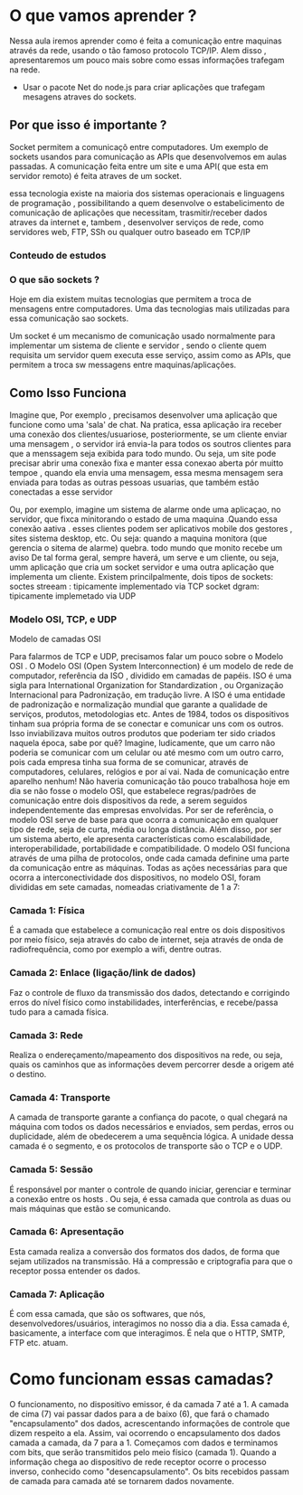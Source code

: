 # O  que vamos aprender ?
Nessa aula iremos aprender como é feita a comunicação entre maquinas através da rede, usando o tão famoso protocolo TCP/IP. Alem disso , apresentaremos um pouco mais sobre como essas informações trafegam na rede.
- Usar o pacote Net do node.js para criar aplicações que trafegam mesagens atraves do sockets.

## Por que isso é importante ?
Socket permitem a comunicaçõ entre computadores. Um exemplo de sockets usandos para comunicação as APIs que desenvolvemos em aulas passadas. A comunicação feita entre um site e uma API( que esta em servidor remoto) é feita atraves de um socket.

essa tecnologia existe na maioria dos sistemas operacionais e linguagens de programação , possibilitando a quem desenvolve o estabelicimento de comunicação de aplicações que necessitam, trasmitir/receber dados atraves da internet e, tambem , desenvolver serviços de rede, como servidores web, FTP, SSh ou qualquer outro baseado em TCP/IP

### Conteudo de estudos
### O que são sockets ?

Hoje em dia existem muitas tecnologias que permitem a troca de mensagens entre computadores. Uma das tecnologias mais utilizadas para essa comunicação sao sockets.

Um socket é um mecanismo de comunicação  usado normalmente para implementar um sistema de cliente e servidor , sendo o cliente quem requisita um servidor quem executa esse serviço, assim como as APIs, que permitem a troca sw messagens entre maquinas/aplicações.

## Como Isso Funciona
Imagine  que, Por exemplo , precisamos desenvolver uma aplicação que funcione como uma 'sala' de chat. Na pratica, essa aplicação ira receber uma conexão dos clientes/usuariose, posteriormente, se um cliente enviar uma mensagem , o servidor irá envia-la para todos os soutros clientes para que a menssagem seja exibida para todo mundo. Ou seja, um site pode precisar abrir uma conexão fixa e manter essa conexao aberta pór muitto tempoe , quando ela envia uma mensagem, essa mesma mensagem sera enviada para todas as outras pessoas usuarias, que também estão conectadas a esse servidor

Ou, por exemplo, imagine um sistema de alarme onde uma aplicaçao, no servidor, que fixca minitorando o estado de uma maquina .Quando essa conexão aativa . esses clientes podem ser aplicativos mobile  dos gestores , sites sistema desktop, etc. Ou seja: quando a maquina monitora (que gerencia o sitema de alarme) quebra. todo mundo que monito recebe um aviso
De tal forma  geral, sempre haverá, um serve e um cliente, ou seja, umm aplicação que cria um socket servidor e uma outra aplicação que implementa um cliente. Existem princilpalmente, dois tipos de sockets:
soctes streeam : tipicamente implementado via TCP
socket dgram: tipicamente implemetado via UDP

### Modelo OSI, TCP, e UDP
Modelo de camadas OSI

Para falarmos de TCP e UDP, precisamos falar um pouco sobre o Modelo OSI . O Modelo OSI (Open System Interconnection) é um modelo de rede de computador, referência da ISO , dividido em camadas de papéis. ISO é uma sigla para International Organization for Standardization , ou Organização Internacional para Padronização, em tradução livre. A ISO é uma entidade de padronização e normalização mundial que garante a qualidade de serviços, produtos, metodologias etc.
Antes de 1984, todos os dispositivos tinham sua própria forma de se conectar e comunicar uns com os outros. Isso inviabilizava muitos outros produtos que poderiam ter sido criados naquela época, sabe por quê? Imagine, ludicamente, que um carro não poderia se comunicar com um celular ou até mesmo com um outro carro, pois cada empresa tinha sua forma de se comunicar, através de computadores, celulares, relógios e por aí vai. Nada de comunicação entre aparelho nenhum! Não haveria comunicação tão pouco trabalhosa hoje em dia se não fosse o modelo OSI, que estabelece regras/padrões de comunicação entre dois dispositivos da rede, a serem seguidos independentemente das empresas envolvidas.
Por ser de referência, o modelo OSI serve de base para que ocorra a comunicação em qualquer tipo de rede, seja de curta, média ou longa distância. Além disso, por ser um sistema aberto, ele apresenta características como escalabilidade, interoperabilidade, portabilidade e compatibilidade.
O modelo OSI funciona através de uma pilha de protocolos, onde cada camada definine uma parte da comunicação entre as máquinas. Todas as ações necessárias para que ocorra a interconectividade dos dispositivos, no modelo OSI, foram divididas em sete camadas, nomeadas criativamente de 1 a 7:

### Camada 1: Física
É a camada que estabelece a comunicação real entre os dois dispositivos por meio físico, seja através do cabo de internet, seja através de onda de radiofrequência, como por exemplo a wifi, dentre outras.

### Camada 2: Enlace (ligação/link de dados)
Faz o controle de fluxo da transmissão dos dados, detectando e corrigindo erros do nível físico como instabilidades, interferências, e recebe/passa tudo para a camada física.

### Camada 3: Rede
Realiza o endereçamento/mapeamento dos dispositivos na rede, ou seja, quais os caminhos que as informações devem percorrer desde a origem até o destino.

### Camada 4: Transporte
A camada de transporte garante a confiança do pacote, o qual chegará na máquina com todos os dados necessários e enviados, sem perdas, erros ou duplicidade, além de obedecerem a uma sequência lógica. A unidade dessa camada é o segmento, e os protocolos de transporte são o TCP e o UDP.

### Camada 5: Sessão
É responsável por manter o controle de quando iniciar, gerenciar e terminar a conexão entre os hosts . Ou seja, é essa camada que controla as duas ou mais máquinas que estão se comunicando.

### Camada 6: Apresentação
Esta camada realiza a conversão dos formatos dos dados, de forma que sejam utilizados na transmissão. Há a compressão e criptografia para que o receptor possa entender os dados.

### Camada 7: Aplicação
É com essa camada, que são os softwares, que nós, desenvolvedores/usuários, interagimos no nosso dia a dia. Essa camada é, basicamente, a interface com que interagimos. É nela que o HTTP, SMTP, FTP etc. atuam.

# Como funcionam essas camadas?
O funcionamento, no dispositivo emissor, é da camada 7 até a 1. A camada de cima (7) vai passar dados para a de baixo (6), que fará o chamado "encapsulamento" dos dados, acrescentando informações de controle que dizem respeito a ela.
Assim, vai ocorrendo o encapsulamento dos dados camada a camada, da 7 para a 1. Começamos com dados e terminamos com bits, que serão transmitidos pelo meio físico (camada 1).
Quando a informação chega ao dispositivo de rede receptor ocorre o processo inverso, conhecido como "desencapsulamento". Os bits recebidos passam de camada para camada até se tornarem dados novamente.
